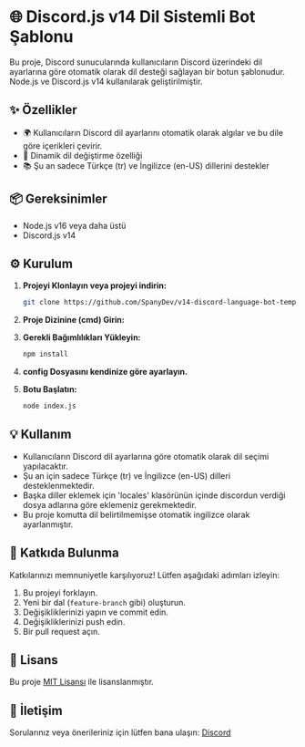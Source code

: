 # 🌐 Discord.js v14 Dil Sistemli Bot Şablonu

Bu proje, Discord sunucularında kullanıcıların Discord üzerindeki dil ayarlarına göre otomatik olarak dil desteği sağlayan bir botun şablonudur. Node.js ve Discord.js v14 kullanılarak geliştirilmiştir.

## ✨ Özellikler

- 🌍 Kullanıcıların Discord dil ayarlarını otomatik olarak algılar ve bu dile göre içerikleri çevirir.
- 🔄 Dinamik dil değiştirme özelliği
- 📚 Şu an sadece Türkçe (tr) ve İngilizce (en-US) dillerini destekler

## 📦 Gereksinimler

- Node.js v16 veya daha üstü
- Discord.js v14

## ⚙️ Kurulum

1. **Projeyi Klonlayın veya projeyi indirin:**

    ```bash
    git clone https://github.com/SpanyDev/v14-discord-language-bot-template.git
    ```

2. **Proje Dizinine (cmd) Girin:**

3. **Gerekli Bağımlılıkları Yükleyin:**

    ```bash
    npm install
    ```

4. **config Dosyasını kendinize göre ayarlayın.**

5. **Botu Başlatın:**

    ```bash
    node index.js
    ```

## 💡 Kullanım

- Kullanıcıların Discord dil ayarlarına göre otomatik olarak dil seçimi yapılacaktır.
- Şu an için sadece Türkçe (tr) ve İngilizce (en-US) dilleri desteklenmektedir.
- Başka diller eklemek için 'locales' klasörünün içinde discordun verdiği dosya adlarına göre eklemeniz gerekmektedir.
- Bu proje komutta dil belirtilmemişse otomatik ingilizce olarak ayarlanmıştır.

## 🤝 Katkıda Bulunma

Katkılarınızı memnuniyetle karşılıyoruz! Lütfen aşağıdaki adımları izleyin:

1. Bu projeyi forklayın.
2. Yeni bir dal (`feature-branch` gibi) oluşturun.
3. Değişikliklerinizi yapın ve commit edin.
4. Değişikliklerinizi push edin.
5. Bir pull request açın.

## 📜 Lisans

Bu proje [MIT Lisansı](LICENSE) ile lisanslanmıştır.

## 📧 İletişim

Sorularınız veya önerileriniz için lütfen bana ulaşın: [Discord](https://discord.gg/gkcYAyrmMd)
